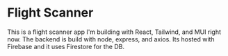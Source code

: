 # Flight Scanner

This is a flight scanner app I'm building with React, Tailwind, and MUI right now. The backend is build with node, express, and axios. Its hosted with Firebase and it uses Firestore for the DB.